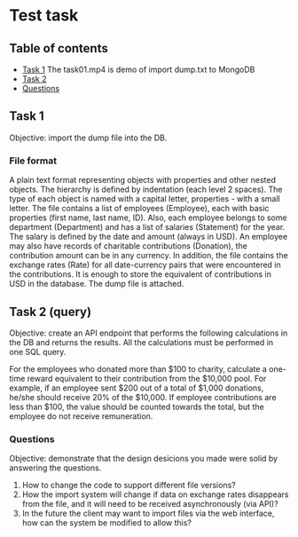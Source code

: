 # Test task

## Table of contents

- [Task 1](#task-1)   The task01.mp4 is demo of import dump.txt to MongoDB
- [Task 2](#task-2)
- [Questions](#questions)

## Task 1

Objective: import the dump file into the DB.

### File format

A plain text format representing objects with properties and other nested
objects. The hierarchy is defined by indentation (each level 2 spaces).
The type of each object is named with a capital letter, properties - with a
small letter. The file contains a list of employees (Employee), each with basic
properties (first name, last name, ID). Also, each employee belongs to some
department (Department) and has a list of salaries (Statement) for the year.
The salary is defined by the date and amount (always in USD). An employee may
also have records of charitable contributions (Donation), the contribution
amount can be in any currency. In addition, the file contains the exchange
rates (Rate) for all date-currency pairs that were encountered in the
contributions. It is enough to store the equivalent of contributions in USD
in the database.
The dump file is attached.

## Task 2 (query)

Objective: create an API endpoint that performs the following calculations
in the DB and returns the results. All the calculations must be performed
in one SQL query.

For the employees who donated more than $100 to charity, calculate a one-time
reward equivalent to their contribution from the $10,000 pool.
For example, if an employee sent $200 out of a total of $1,000 donations,
he/she should receive 20% of the $10,000.
If employee contributions are less than $100, the value should be counted
towards the total, but the employee do not receive remuneration.

### Questions

Objective: demonstrate that the design desicions you made were solid by
answering the questions.

1. How to change the code to support different file versions?
2. How the import system will change if data on exchange rates disappears from
   the file, and it will need to be received asynchronously (via API)?
3. In the future the client may want to import files via the web interface,
   how can the system be modified to allow this?
